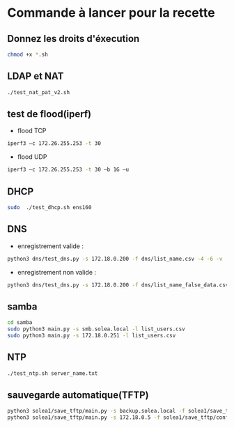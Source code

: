# Commande à lancer pour la recette

## Donnez les droits d'éxecution

```bash
chmod +x *.sh
```

## LDAP et NAT

```bash
./test_nat_pat_v2.sh
```

## test de flood(iperf)

- flood TCP

```bash
iperf3 –c 172.26.255.253 -t 30
```

- flood UDP

 ```bash
iperf3 –c 172.26.255.253 -t 30 –b 1G –u
``` 

## DHCP

```bash
sudo  ./test_dhcp.sh ens160
```

## DNS

- enregistrement valide :
```bash
python3 dns/test_dns.py -s 172.18.0.200 -f dns/list_name.csv -4 -6 -v
```

- enregistrement non valide :
```bash
python3 dns/test_dns.py -s 172.18.0.200 -f dns/list_name_false_data.csv -4 -6 -v
```

## samba

```bash
cd samba
sudo python3 main.py -s smb.solea.local -l list_users.csv
sudo python3 main.py -s 172.18.0.251 -l list_users.csv
```

## NTP

```bash
./test_ntp.sh server_name.txt 
```

## sauvegarde automatique(TFTP)

```bash
python3 solea1/save_tftp/main.py -s backup.solea.local -f solea1/save_tftp/config_dhcp.json
python3 solea1/save_tftp/main.py -s 172.18.0.5 -f solea1/save_tftp/config_dhcp.json
```
